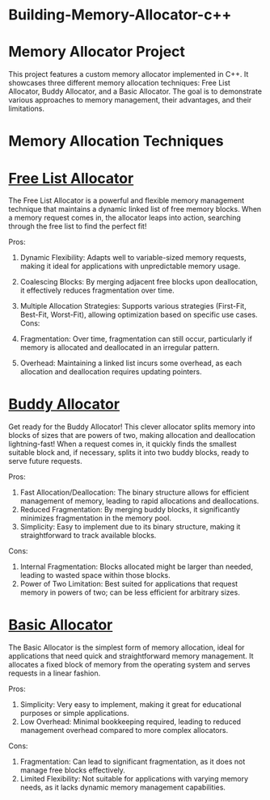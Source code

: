 # Building-Memory-Allocator-c++

# Memory Allocator Project  

This project features a custom memory allocator implemented in C++. It showcases three different memory allocation techniques: Free List Allocator, Buddy Allocator, and a Basic Allocator. The goal is to demonstrate various approaches to memory management, their advantages, and their limitations.

# Memory Allocation Techniques

# [Free List Allocator](https://github.com/CHIRANJEET1729DAS/Building-Memory-Allocator-c-/blob/main/header_files/memory_allocator_free_list_method.hpp)

The Free List Allocator is a powerful and flexible memory management technique that maintains a dynamic linked list of free memory blocks. When a memory request comes in, the allocator leaps into action, searching through the free list to find the perfect fit!

Pros:

1) Dynamic Flexibility: Adapts well to variable-sized memory requests, making it ideal for applications with unpredictable memory usage.
2) Coalescing Blocks: By merging adjacent free blocks upon deallocation, it effectively reduces fragmentation over time.
3) Multiple Allocation Strategies: Supports various strategies (First-Fit, Best-Fit, Worst-Fit), allowing optimization based on specific use 
                                   cases.
Cons:

1) Fragmentation: Over time, fragmentation can still occur, particularly if memory is allocated and deallocated in an irregular pattern.
2) Overhead: Maintaining a linked list incurs some overhead, as each allocation and deallocation requires updating pointers.

# [Buddy Allocator](https://github.com/CHIRANJEET1729DAS/Building-Memory-Allocator-c-/blob/main/header_files/memory_allocator_buddy_method.hpp)

Get ready for the Buddy Allocator! This clever allocator splits memory into blocks of sizes that are powers of two, making allocation and deallocation lightning-fast! When a request comes in, it quickly finds the smallest suitable block and, if necessary, splits it into two buddy blocks, ready to serve future requests.

Pros:

1) Fast Allocation/Deallocation: The binary structure allows for efficient management of memory, leading to rapid allocations and 
                                 deallocations.
2) Reduced Fragmentation: By merging buddy blocks, it significantly minimizes fragmentation in the memory pool.
3) Simplicity: Easy to implement due to its binary structure, making it straightforward to track available blocks.

Cons:

1) Internal Fragmentation: Blocks allocated might be larger than needed, leading to wasted space within those blocks.
2) Power of Two Limitation: Best suited for applications that request memory in powers of two; can be less efficient for arbitrary sizes.

# [Basic Allocator](https://github.com/CHIRANJEET1729DAS/Building-Memory-Allocator-c-/blob/main/header_files/memoryPool.hpp)

The Basic Allocator is the simplest form of memory allocation, ideal for applications that need quick and straightforward memory management. It allocates a fixed block of memory from the operating system and serves requests in a linear fashion.

Pros:

1) Simplicity: Very easy to implement, making it great for educational purposes or simple applications.
2) Low Overhead: Minimal bookkeeping required, leading to reduced management overhead compared to more complex allocators.

Cons:

1) Fragmentation: Can lead to significant fragmentation, as it does not manage free blocks effectively.
2) Limited Flexibility: Not suitable for applications with varying memory needs, as it lacks dynamic memory management capabilities.
